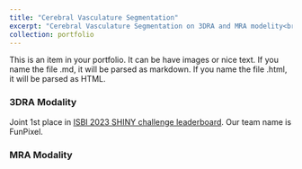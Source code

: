 ```yaml
---
title: "Cerebral Vasculature Segmentation"
excerpt: "Cerebral Vasculature Segmentation on 3DRA and MRA modelity<br/><img src='/images/MRA.gif'>"
collection: portfolio
---
```


This is an item in your portfolio. It can be have images or nice text. If you name the file .md, it will be parsed as markdown. If you name the file .html, it will be parsed as HTML. 


### 3DRA Modality 

Joint 1st place in [ISBI 2023 SHINY challenge leaderboard](https://www.synapse.org/#!Synapse:syn45774070/wiki/621710). Our team name is FunPixel.



### MRA Modality



